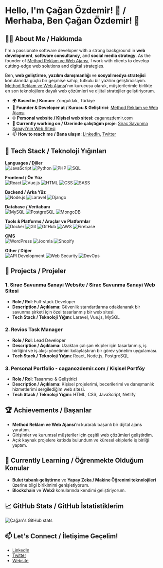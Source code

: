 # Hello, I'm Çağan Özdemir! 👋 / Merhaba, Ben Çağan Özdemir! 👋

## 👨‍💻 About Me / Hakkımda
I'm a passionate software developer with a strong background in **web development**, **software consultancy**, and **social media strategy**. As the founder of [Method Reklam ve Web Ajansı](https://www.method.com), I work with clients to develop cutting-edge web solutions and digital strategies.

Ben, **web geliştirme**, **yazılım danışmanlığı** ve **sosyal medya stratejisi** konularında güçlü bir geçmişe sahip, tutkulu bir yazılım geliştiricisiyim. [Method Reklam ve Web Ajansı](https://www.method.com)'nın kurucusu olarak, müşterilerimle birlikte en son teknolojilere dayalı web çözümleri ve dijital stratejiler geliştiriyorum.

- 🌍 **Based in / Konum**: Zonguldak, Türkiye
- 💼 **Founder & Developer at / Kurucu & Geliştirici**: [Method Reklam ve Web Ajansı](https://www.method.com)
- 🌐 **Personal website / Kişisel web sitesi**: [caganozdemir.com](https://caganozdemir.com)
- 🔭 **Currently working on / Üzerinde çalıştığım proje**: [Sirac Savunma Sanayi'nin Web Sitesi](https://www.siracsavunma.com)
- 📫 **How to reach me / Bana ulaşın**: [LinkedIn](https://www.linkedin.com/in/caganozdemir), [Twitter](https://twitter.com/caganozdemir)

## 🚀 Tech Stack / Teknoloji Yığınları

**Languages / Diller**  
![JavaScript](https://img.shields.io/badge/-JavaScript-F7DF1E?style=flat-square&logo=javascript&logoColor=black) ![Python](https://img.shields.io/badge/-Python-3776AB?style=flat-square&logo=python&logoColor=white) ![PHP](https://img.shields.io/badge/-PHP-777BB4?style=flat-square&logo=php&logoColor=white) ![SQL](https://img.shields.io/badge/-SQL-4479A1?style=flat-square&logo=postgresql&logoColor=white)

**Frontend / Ön Yüz**  
![React](https://img.shields.io/badge/-React-61DAFB?style=flat-square&logo=react&logoColor=black) ![Vue.js](https://img.shields.io/badge/-Vue.js-4FC08D?style=flat-square&logo=vue.js&logoColor=white) ![HTML](https://img.shields.io/badge/-HTML-E34F26?style=flat-square&logo=html5&logoColor=white) ![CSS](https://img.shields.io/badge/-CSS-1572B6?style=flat-square&logo=css3&logoColor=white) ![SASS](https://img.shields.io/badge/-SASS-CC6699?style=flat-square&logo=sass&logoColor=white)

**Backend / Arka Yüz**  
![Node.js](https://img.shields.io/badge/-Node.js-339933?style=flat-square&logo=node.js&logoColor=white) ![Laravel](https://img.shields.io/badge/-Laravel-FF2D20?style=flat-square&logo=laravel&logoColor=white) ![Django](https://img.shields.io/badge/-Django-092E20?style=flat-square&logo=django&logoColor=white)

**Database / Veritabanı**  
![MySQL](https://img.shields.io/badge/-MySQL-4479A1?style=flat-square&logo=mysql&logoColor=white) ![PostgreSQL](https://img.shields.io/badge/-PostgreSQL-4169E1?style=flat-square&logo=postgresql&logoColor=white) ![MongoDB](https://img.shields.io/badge/-MongoDB-47A248?style=flat-square&logo=mongodb&logoColor=white)

**Tools & Platforms / Araçlar ve Platformlar**  
![Docker](https://img.shields.io/badge/-Docker-2496ED?style=flat-square&logo=docker&logoColor=white) ![Git](https://img.shields.io/badge/-Git-F05032?style=flat-square&logo=git&logoColor=white) ![GitHub](https://img.shields.io/badge/-GitHub-181717?style=flat-square&logo=github&logoColor=white) ![AWS](https://img.shields.io/badge/-AWS-232F3E?style=flat-square&logo=amazon-aws&logoColor=white) ![Firebase](https://img.shields.io/badge/-Firebase-FFCA28?style=flat-square&logo=firebase&logoColor=black)

**CMS**  
![WordPress](https://img.shields.io/badge/-WordPress-21759B?style=flat-square&logo=wordpress&logoColor=white) ![Joomla](https://img.shields.io/badge/-Joomla-5091CD?style=flat-square&logo=joomla&logoColor=white) ![Shopify](https://img.shields.io/badge/-Shopify-7AB55C?style=flat-square&logo=shopify&logoColor=white)

**Other / Diğer**  
![API Development](https://img.shields.io/badge/-API%20Development-00897B?style=flat-square&logo=fastapi&logoColor=white) ![Web Security](https://img.shields.io/badge/-Web%20Security-003545?style=flat-square&logo=vercel&logoColor=white) ![DevOps](https://img.shields.io/badge/-DevOps-CC3D38?style=flat-square&logo=devops&logoColor=white)

## 🔧 Projects / Projeler

### 1. Sirac Savunma Sanayi Website / Sirac Savunma Sanayi Web Sitesi
- **Role / Rol**: Full-stack Developer
- **Description / Açıklama**: Güvenlik standartlarına odaklanarak bir savunma şirketi için özel tasarlanmış bir web sitesi.
- **Tech Stack / Teknoloji Yığını**: Laravel, Vue.js, MySQL

### 2. Revios Task Manager
- **Role / Rol**: Lead Developer
- **Description / Açıklama**: Uzaktan çalışan ekipler için tasarlanmış, iş birliğini ve iş akışı yönetimini kolaylaştıran bir görev yönetim uygulaması.
- **Tech Stack / Teknoloji Yığını**: React, Node.js, PostgreSQL

### 3. Personal Portfolio - caganozdemir.com / Kişisel Portföy
- **Role / Rol**: Tasarımcı & Geliştirici
- **Description / Açıklama**: Kişisel projelerimi, becerilerimi ve danışmanlık hizmetlerimi sergilediğim web sitesi.
- **Tech Stack / Teknoloji Yığını**: HTML, CSS, JavaScript, Netlify

## 🏆 Achievements / Başarılar
- **Method Reklam ve Web Ajansı**'nı kurarak başarılı bir dijital ajans yarattım.
- Girişimler ve kurumsal müşteriler için çeşitli web çözümleri geliştirdim.
- Açık kaynak projelere katkıda bulundum ve küresel ekiplerle iş birliği yaptım.

## 🌱 Currently Learning / Öğrenmekte Olduğum Konular
- **Bulut tabanlı geliştirme** ve **Yapay Zeka / Makine Öğrenimi teknolojileri** üzerine bilgi birikimimi genişletiyorum.
- **Blockchain** ve **Web3** konularında kendimi geliştiriyorum.

## 📈 GitHub Stats / GitHub İstatistiklerim
![Çağan's GitHub stats](https://github-readme-stats.vercel.app/api?username=caganozdemir&show_icons=true&theme=radical)

## 📫 Let's Connect / İletişime Geçelim!
- [LinkedIn](https://www.linkedin.com/in/caganozdemir)
- [Twitter](https://twitter.com/caganozdemir)
- [Website](https://caganozdemir.com)
